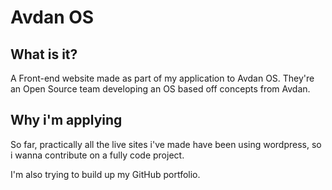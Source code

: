 # Avdan OS

## What is it?
A Front-end website made as part of my application to Avdan OS. They're an Open Source team developing an OS based off concepts from Avdan.

## Why i'm applying
So far, practically all the live sites i've made have been using wordpress, so i wanna contribute on a fully code project.

I'm also trying to build up my GitHub portfolio.
